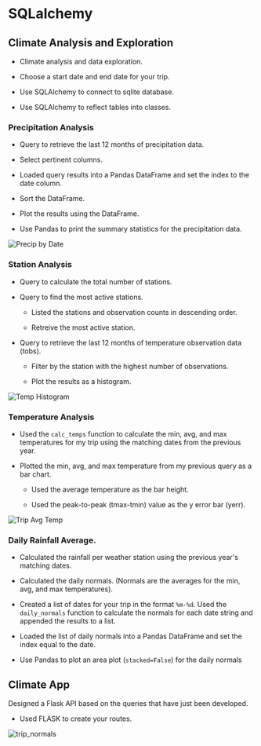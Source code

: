 # SQLalchemy

## Climate Analysis and Exploration


* Climate analysis and data exploration.

* Choose a start date and end date for your trip. 

* Use SQLAlchemy to connect to sqlite database.

* Use SQLAlchemy to reflect tables into classes.

### Precipitation Analysis

* Query to retrieve the last 12 months of precipitation data.

* Select pertinent columns.

* Loaded query results into a Pandas DataFrame and set the index to the date column.

* Sort the DataFrame.

* Plot the results using the DataFrame.

* Use Pandas to print the summary statistics for the precipitation data.

![Precip by Date](https://user-images.githubusercontent.com/50157566/62592993-dfc1b880-b89a-11e9-8e8c-d26d9cb34ff8.png)

### Station Analysis

* Query to calculate the total number of stations.

* Query to find the most active stations.

  * Listed the stations and observation counts in descending order.

  * Retreive the most active station.

* Query to retrieve the last 12 months of temperature observation data (tobs).

  * Filter by the station with the highest number of observations.

  * Plot the results as a histogram.

![Temp Histogram](https://user-images.githubusercontent.com/50157566/62592994-dfc1b880-b89a-11e9-9207-06d81e8e722c.png)

### Temperature Analysis

* Used the `calc_temps` function to calculate the min, avg, and max temperatures for my trip using the matching dates from the previous year.

* Plotted the min, avg, and max temperature from my previous query as a bar chart.

  * Used the average temperature as the bar height.

  * Used the peak-to-peak (tmax-tmin) value as the y error bar (yerr).

![Trip Avg Temp](https://user-images.githubusercontent.com/50157566/62592995-dfc1b880-b89a-11e9-97d3-46598a730143.png)


### Daily Rainfall Average.

* Calculated the rainfall per weather station using the previous year's matching dates.

* Calculated the daily normals. (Normals are the averages for the min, avg, and max temperatures).

* Created a list of dates for your trip in the format `%m-%d`. Used the `daily_normals` function to calculate the normals for each date string and appended the results to a list.

* Loaded the list of daily normals into a Pandas DataFrame and set the index equal to the date.

* Use Pandas to plot an area plot (`stacked=False`) for the daily normals


## Climate App

Designed a Flask API based on the queries that have just been developed.

* Used FLASK to create your routes.

![trip_normals](https://user-images.githubusercontent.com/50157566/62592992-dfc1b880-b89a-11e9-9ce2-fcf6e35c6643.png)

